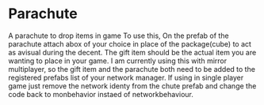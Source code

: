# Parachute
 A parachute to drop items in game
 To use this, On the prefab of the parachute attach abox of your choice in place of the package(cube) to act as avisual during the decent. The gift item should be the actual item you are wanting to place in your game. I am currently using this with mirror multiplayer, so the gift item and the parachute both need to be added to the registered prefabs list of your network manager. If using in single player game just remove the network identy from the chute prefab and change the code back to monbehavior instaed of networkbehaviour.
